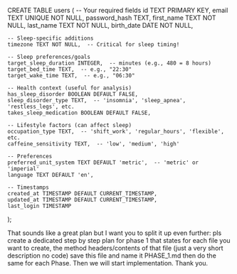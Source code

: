 CREATE TABLE users (
-- Your required fields
id TEXT PRIMARY KEY,
email TEXT UNIQUE NOT NULL,
password_hash TEXT,
first_name TEXT NOT NULL,
last_name TEXT NOT NULL,
birth_date DATE NOT NULL,

    -- Sleep-specific additions
    timezone TEXT NOT NULL,  -- Critical for sleep timing!

    -- Sleep preferences/goals
    target_sleep_duration INTEGER,  -- minutes (e.g., 480 = 8 hours)
    target_bed_time TEXT,  -- e.g., "22:30"
    target_wake_time TEXT,  -- e.g., "06:30"

    -- Health context (useful for analysis)
    has_sleep_disorder BOOLEAN DEFAULT FALSE,
    sleep_disorder_type TEXT,  -- 'insomnia', 'sleep_apnea', 'restless_legs', etc.
    takes_sleep_medication BOOLEAN DEFAULT FALSE,

    -- Lifestyle factors (can affect sleep)
    occupation_type TEXT,  -- 'shift_work', 'regular_hours', 'flexible', etc.
    caffeine_sensitivity TEXT,  -- 'low', 'medium', 'high'

    -- Preferences
    preferred_unit_system TEXT DEFAULT 'metric',  -- 'metric' or 'imperial'
    language TEXT DEFAULT 'en',

    -- Timestamps
    created_at TIMESTAMP DEFAULT CURRENT_TIMESTAMP,
    updated_at TIMESTAMP DEFAULT CURRENT_TIMESTAMP,
    last_login TIMESTAMP
);

That sounds like a great plan but I want you to split it up even further: pls create a dedicated
step by step plan for phase 1 that states for each file you want to create, the method headers/contents
of that file (just a very short description no code) save this file and name it PHASE_1.md then do
the same for each Phase. Then we will start implementation. Thank you.